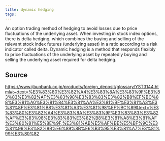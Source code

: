 ```yaml
---
title: dynamic hedging
tags: 
---
```


An option trading method of hedging to avoid losses due to price fluctuations of the underlying asset. When investing in stock index options, there is delta hedging, which combines the buying and selling of the relevant stock index futures (underlying asset) in a ratio according to a risk indicator called delta. Dynamic hedging is a method that responds flexibly to price fluctuations of the underlying asset by repeatedly buying and selling the underlying asset required for delta hedging.

## Source
https://www.jibunbank.co.jp/products/foreign_deposit/glossary/YST3144.html#:~:text=%E3%83%80%E3%82%A4%E3%83%8A%E3%83%9F%E3%83%83%E3%82%AF%E3%83%98%E3%83%83%E3%82%B8%EF%BC%88%E3%81%A0%E3%81%84%E3%81%AA%E3%81%BF%E3%81%A3%E3%81%8F%E3%81%B8%E3%81%A3%E3%81%98%EF%BC%89&text=%E3%83%80%E3%82%A4%E3%83%8A%E3%83%9F%E3%83%83%E3%82%AF%E3%83%98%E3%83%83%E3%82%B8%E3%81%A8%E3%81%AF%E3%80%81%E5%8E%9F,%E3%81%AB%E5%AF%BE%E5%BF%9C%E3%81%99%E3%82%8B%E6%89%8B%E6%B3%95%E3%81%A7%E3%81%99%E3%80%82